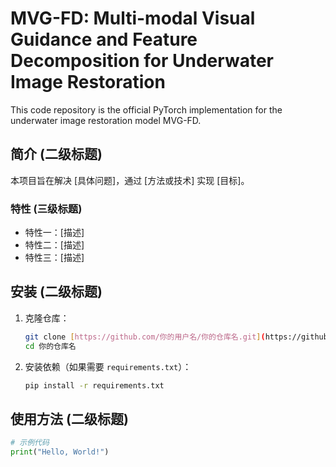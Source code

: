 # MVG-FD: Multi-modal Visual Guidance and Feature Decomposition for Underwater Image Restoration

This code repository is the official PyTorch implementation for the underwater image restoration model MVG-FD.

## 简介 (二级标题)

本项目旨在解决 [具体问题]，通过 [方法或技术] 实现 [目标]。

### 特性 (三级标题)

* 特性一：[描述]
* 特性二：[描述]
* 特性三：[描述]

## 安装 (二级标题)

1.  克隆仓库：
    ```bash
    git clone [https://github.com/你的用户名/你的仓库名.git](https://github.com/你的用户名/你的仓库名.git)
    cd 你的仓库名
    ```
2.  安装依赖（如果需要 `requirements.txt`）：
    ```bash
    pip install -r requirements.txt
    ```

## 使用方法 (二级标题)

```python
# 示例代码
print("Hello, World!")
